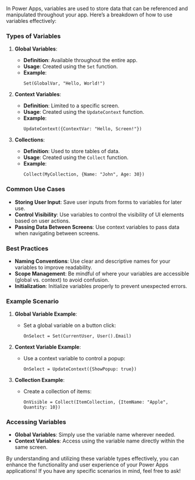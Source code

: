 In Power Apps, variables are used to store data that can be referenced and manipulated throughout your app. Here’s a breakdown of how to use variables effectively:

### Types of Variables

1. **Global Variables**:
   - **Definition**: Available throughout the entire app.
   - **Usage**: Created using the `Set` function.
   - **Example**: 
     ```powerapps
     Set(GlobalVar, "Hello, World!")
     ```

2. **Context Variables**:
   - **Definition**: Limited to a specific screen.
   - **Usage**: Created using the `UpdateContext` function.
   - **Example**: 
     ```powerapps
     UpdateContext({ContextVar: "Hello, Screen!"})
     ```

3. **Collections**:
   - **Definition**: Used to store tables of data.
   - **Usage**: Created using the `Collect` function.
   - **Example**: 
     ```powerapps
     Collect(MyCollection, {Name: "John", Age: 30})
     ```

### Common Use Cases

- **Storing User Input**: Save user inputs from forms to variables for later use.
- **Control Visibility**: Use variables to control the visibility of UI elements based on user actions.
- **Passing Data Between Screens**: Use context variables to pass data when navigating between screens.

### Best Practices

- **Naming Conventions**: Use clear and descriptive names for your variables to improve readability.
- **Scope Management**: Be mindful of where your variables are accessible (global vs. context) to avoid confusion.
- **Initialization**: Initialize variables properly to prevent unexpected errors.

### Example Scenario

1. **Global Variable Example**:
   - Set a global variable on a button click:
     ```powerapps
     OnSelect = Set(CurrentUser, User().Email)
     ```

2. **Context Variable Example**:
   - Use a context variable to control a popup:
     ```powerapps
     OnSelect = UpdateContext({ShowPopup: true})
     ```

3. **Collection Example**:
   - Create a collection of items:
     ```powerapps
     OnVisible = Collect(ItemCollection, {ItemName: "Apple", Quantity: 10})
     ```

### Accessing Variables

- **Global Variables**: Simply use the variable name wherever needed.
- **Context Variables**: Access using the variable name directly within the same screen.

By understanding and utilizing these variable types effectively, you can enhance the functionality and user experience of your Power Apps applications! If you have any specific scenarios in mind, feel free to ask!
